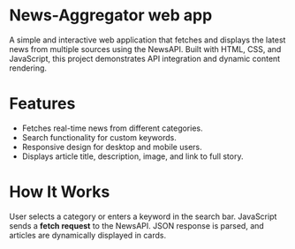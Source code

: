 # News-Aggregator web app
A simple and interactive web application that fetches and displays the latest news from multiple sources using the NewsAPI. Built with HTML, CSS, and JavaScript, this project demonstrates API integration and dynamic content rendering.
# Features
- Fetches real-time news from different categories.
- Search functionality for custom keywords.
- Responsive design for desktop and mobile users.
- Displays article title, description, image, and link to full story.
# How It Works
  User selects a category or enters a keyword in the search bar.
  JavaScript sends a **fetch request** to the NewsAPI.
  JSON response is parsed, and articles are dynamically displayed in cards.



